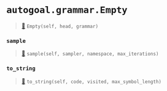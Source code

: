 # `autogoal.grammar.Empty`

> [📝](/usr/lib/python3/dist-packages/autogoal/grammar/_cfg.py#L38)
> `Empty(self, head, grammar)`

### `sample`

> [📝](/usr/lib/python3/dist-packages/autogoal/grammar/_cfg.py#L50)
> `sample(self, sampler, namespace, max_iterations)`

### `to_string`

> [📝](/usr/lib/python3/dist-packages/autogoal/grammar/_cfg.py#L42)
> `to_string(self, code, visited, max_symbol_length)`

